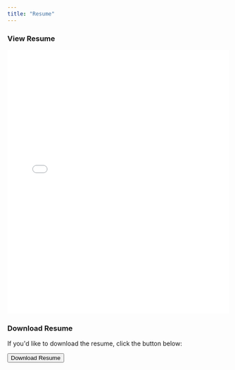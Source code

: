 ```yaml
---
title: "Resume"
---
```


### View Resume

<iframe src="/resume.pdf" width="100%" height="600px" style="border: none;">
    Your browser does not support viewing PDFs. 
    <a href="/resume.pdf">Download Resume</a>
</iframe>

### Download Resume

If you'd like to download the resume, click the button below:

<a href="/resume.pdf" download>
  <button class="download-btn">Download Resume</button>
</a>
